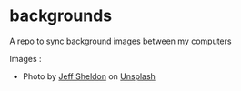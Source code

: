# backgrounds
A repo to sync background images between my computers

Images :
- Photo by [Jeff Sheldon](https://unsplash.com/photos/oOFrXiz8-0A?utm_source=unsplash&utm_medium=referral&utm_content=creditCopyText) on [Unsplash](https://unsplash.com/?utm_source=unsplash&utm_medium=referral&utm_content=creditCopyText)
